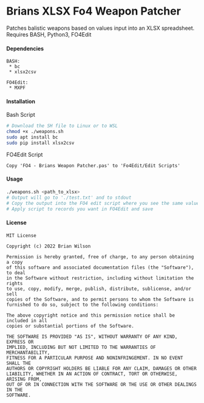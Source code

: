 # Brians XLSX Fo4 Weapon Patcher
Patches balistic weapons based on values input into an XLSX spreadsheet. Requires BASH, Python3, FO4Edit

#### Dependencies
```
BASH:
 * bc
 * xlsx2csv
 
FO4Edit:
 * MXPF
```

#### Installation
Bash Script
```sh
# Download the SH file to Linux or to WSL
chmod +x ./weapons.sh
sudo apt install bc
sudo pip install xlsx2csv
```
FO4Edit Script
```
Copy 'FO4 - Brians Weapon Patcher.pas' to 'Fo4Edit/Edit Scripts'
```

#### Usage
```sh
./weapons.sh <path_to_xlsx>
# Output will go to './test.txt' and to stdout
# Copy the output into the FO4 edit script where you see the same values (overwrite them)
# Apply script to records you want in FO4Edit and save
```

#### License
```
MIT License

Copyright (c) 2022 Brian Wilson

Permission is hereby granted, free of charge, to any person obtaining a copy
of this software and associated documentation files (the "Software"), to deal
in the Software without restriction, including without limitation the rights
to use, copy, modify, merge, publish, distribute, sublicense, and/or sell
copies of the Software, and to permit persons to whom the Software is
furnished to do so, subject to the following conditions:

The above copyright notice and this permission notice shall be included in all
copies or substantial portions of the Software.

THE SOFTWARE IS PROVIDED "AS IS", WITHOUT WARRANTY OF ANY KIND, EXPRESS OR
IMPLIED, INCLUDING BUT NOT LIMITED TO THE WARRANTIES OF MERCHANTABILITY,
FITNESS FOR A PARTICULAR PURPOSE AND NONINFRINGEMENT. IN NO EVENT SHALL THE
AUTHORS OR COPYRIGHT HOLDERS BE LIABLE FOR ANY CLAIM, DAMAGES OR OTHER
LIABILITY, WHETHER IN AN ACTION OF CONTRACT, TORT OR OTHERWISE, ARISING FROM,
OUT OF OR IN CONNECTION WITH THE SOFTWARE OR THE USE OR OTHER DEALINGS IN THE
SOFTWARE.
```